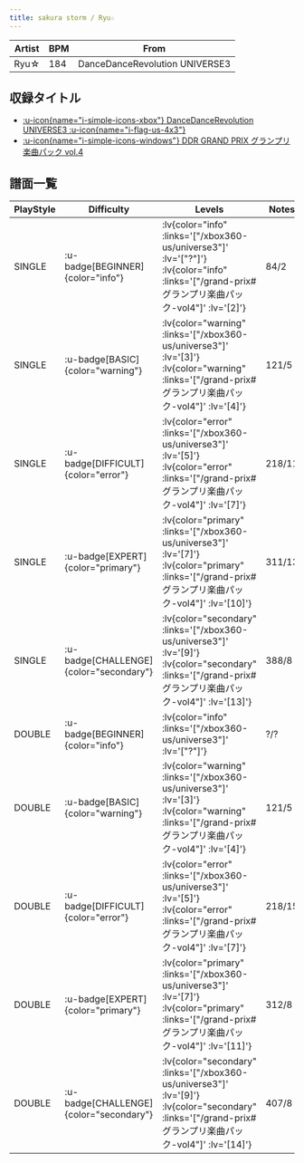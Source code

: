 ```yaml
---
title: sakura storm / Ryu☆
---
```


|Artist|BPM|From|
|------|---|----|
|Ryu☆|184|DanceDanceRevolution UNIVERSE3|

## 収録タイトル

- [ :u-icon{name="i-simple-icons-xbox"} DanceDanceRevolution UNIVERSE3 :u-icon{name="i-flag-us-4x3"} ](/xbox360-us/universe3)
- [ :u-icon{name="i-simple-icons-windows"} DDR GRAND PRIX グランプリ楽曲パック vol.4](/grand-prix#グランプリ楽曲パック-vol4)

## 譜面一覧

|PlayStyle|Difficulty|Levels|Notes|Movie|
|---------|----------|------|-----|-----|
|SINGLE| :u-badge[BEGINNER]{color="info"} | :lv{color="info" :links='["/xbox360-us/universe3"]' :lv='["?"]'}  :lv{color="info" :links='["/grand-prix#グランプリ楽曲パック-vol4"]' :lv='[2]'} |84/2||
|SINGLE| :u-badge[BASIC]{color="warning"} | :lv{color="warning" :links='["/xbox360-us/universe3"]' :lv='[3]'}  :lv{color="warning" :links='["/grand-prix#グランプリ楽曲パック-vol4"]' :lv='[4]'} |121/5||
|SINGLE| :u-badge[DIFFICULT]{color="error"} | :lv{color="error" :links='["/xbox360-us/universe3"]' :lv='[5]'}  :lv{color="error" :links='["/grand-prix#グランプリ楽曲パック-vol4"]' :lv='[7]'} |218/11||
|SINGLE| :u-badge[EXPERT]{color="primary"} | :lv{color="primary" :links='["/xbox360-us/universe3"]' :lv='[7]'}  :lv{color="primary" :links='["/grand-prix#グランプリ楽曲パック-vol4"]' :lv='[10]'} |311/13||
|SINGLE| :u-badge[CHALLENGE]{color="secondary"} | :lv{color="secondary" :links='["/xbox360-us/universe3"]' :lv='[9]'}  :lv{color="secondary" :links='["/grand-prix#グランプリ楽曲パック-vol4"]' :lv='[13]'} |388/8||
|DOUBLE| :u-badge[BEGINNER]{color="info"} | :lv{color="info" :links='["/xbox360-us/universe3"]' :lv='["?"]'} |?/?||
|DOUBLE| :u-badge[BASIC]{color="warning"} | :lv{color="warning" :links='["/xbox360-us/universe3"]' :lv='[3]'}  :lv{color="warning" :links='["/grand-prix#グランプリ楽曲パック-vol4"]' :lv='[4]'} |121/5||
|DOUBLE| :u-badge[DIFFICULT]{color="error"} | :lv{color="error" :links='["/xbox360-us/universe3"]' :lv='[5]'}  :lv{color="error" :links='["/grand-prix#グランプリ楽曲パック-vol4"]' :lv='[7]'} |218/15||
|DOUBLE| :u-badge[EXPERT]{color="primary"} | :lv{color="primary" :links='["/xbox360-us/universe3"]' :lv='[7]'}  :lv{color="primary" :links='["/grand-prix#グランプリ楽曲パック-vol4"]' :lv='[11]'} |312/8||
|DOUBLE| :u-badge[CHALLENGE]{color="secondary"} | :lv{color="secondary" :links='["/xbox360-us/universe3"]' :lv='[9]'}  :lv{color="secondary" :links='["/grand-prix#グランプリ楽曲パック-vol4"]' :lv='[14]'} |407/8||

